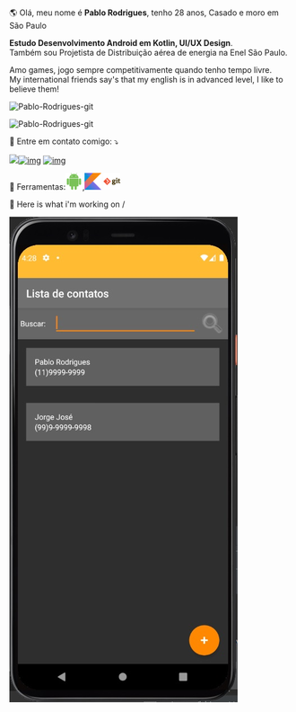 <p align="left"> 
 🌎 Olá, meu nome é <strong>Pablo Rodrigues</strong>, tenho 28 anos, Casado e moro em São Paulo 
<p align="left"><strong>Estudo Desenvolvimento Android em Kotlin, UI/UX Design</strong>.<br>
 Também sou Projetista de Distribuição aérea de energia na Enel São Paulo.
 
 <p align="left">Amo games, jogo sempre competitivamente quando tenho tempo livre.
<br>My international friends say's that my english is in advanced level, I like to believe them!
<p align="left"> 

![Pablo-Rodrigues-git](https://github-readme-stats.vercel.app/api?username=Pablo-Rodrigues-git&theme=tokyonight) 
 
![Pablo-Rodrigues-git](https://github-readme-stats.vercel.app/api/top-langs/?username=Pablo-Rodrigues-git&hide=html&layout=compact&theme=tokyonight)



<p align="left">
  💌 Entre em contato comigo: ⤵️
</p>

![](https://www.linkedin.com/in/pablo-rodrigues-91b397129/)[![img](https://camo.githubusercontent.com/d4eda60456a68f78fac63fe0d14f0b5f13238baa4d84ae163f73edb95738bf1c/68747470733a2f2f696d672e736869656c64732e696f2f62616467652f496e7374616772616d2d4534343035463f7374796c653d666f722d7468652d6261646765266c6f676f3d696e7374616772616d266c6f676f436f6c6f723d7768697465266c696e6b3d68747470733a2f2f7777772e696e7374616772616d2e636f6d2f6a65666572736f6e72676f6d65732f)](https://www.instagram.com/pablaomitico_) [![img](https://camo.githubusercontent.com/f1323dcd28072f9398d65b15c7b3ed3fe5fe624ff3c62e9b47ada549829230a4/68747470733a2f2f696d672e736869656c64732e696f2f62616467652f4c696e6b6564496e2d3030373742353f7374796c653d666f722d7468652d6261646765266c6f676f3d6c696e6b6564696e266c6f676f436f6c6f723d7768697465266c696e6b3d68747470733a2f2f7777772e6c696e6b6564696e2e636f6d2f696e2f6a65666572736f6e7269626569726f676f6d65732f)](https://www.linkedin.com/in/pablo-rodrigues-91b397129/)


<p align="left">


</a>


<p align="left">
 
 💼 Ferramentas:<code><img height="30" src="https://raw.githubusercontent.com/github/explore/80688e429a7d4ef2fca1e82350fe8e3517d3494d/topics/android/android.png"></code>,<code><img height="30" src="https://raw.githubusercontent.com/github/explore/80688e429a7d4ef2fca1e82350fe8e3517d3494d/topics/kotlin/kotlin.png"></code> <code><img height="30" src="https://raw.githubusercontent.com/github/explore/80688e429a7d4ef2fca1e82350fe8e3517d3494d/topics/git/git.png"></code>

💼 Here is what i'm working on \/
 
![What I'm Working on](https://github.com/Pablo-Rodrigues-git/ListaDeContatos/blob/master/images/app.jpg "I'm working on")
 

